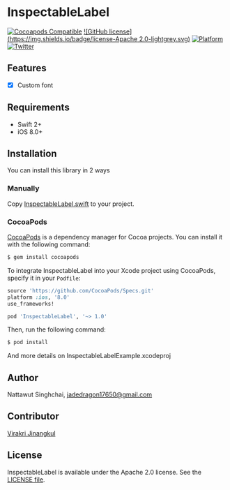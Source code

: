 # InspectableLabel
[![Cocoapods Compatible](https://img.shields.io/cocoapods/v/InspectableLabel.svg)](https://img.shields.io/cocoapods/v/InspectableLabel.svg)
[![GitHub license](https://img.shields.io/badge/license-Apache 2.0-lightgrey.svg)](https://raw.githubusercontent.com/indevizible/InspectableLabel/master/LICENSE)
[![Platform](https://img.shields.io/cocoapods/p/InspectableLabel.svg?style=flat)](http://cocoadocs.org/docsets/InspectableLabel)
[![Twitter](https://img.shields.io/badge/twitter-@indevizible-blue.svg?style=flat)](http://twitter.com/indevizible)


## Features
- [x] Custom font

## Requirements
- Swift 2+
- iOS 8.0+

##  Installation
You can install this library in 2 ways

### Manually

Copy [InspectableLabel.swift](InspectableLabelExample/InspectableLabel.swift) to your project.

### CocoaPods

[CocoaPods](http://cocoapods.org) is a dependency manager for Cocoa projects. You can install it with the following command:

```bash
$ gem install cocoapods
```

To integrate InspectableLabel into your Xcode project using CocoaPods, specify it in your `Podfile`:

```ruby
source 'https://github.com/CocoaPods/Specs.git'
platform :ios, '8.0'
use_frameworks!

pod 'InspectableLabel', '~> 1.0'
```

Then, run the following command:

```bash
$ pod install
```

And more details on InspectableLabelExample.xcodeproj

## Author

Nattawut Singhchai, jadedragon17650@gmail.com

## Contributor

[Virakri Jinangkul](https://github.com/virakri)

## License

InspectableLabel is available under the Apache 2.0 license. See the [LICENSE file](LICENSE).

